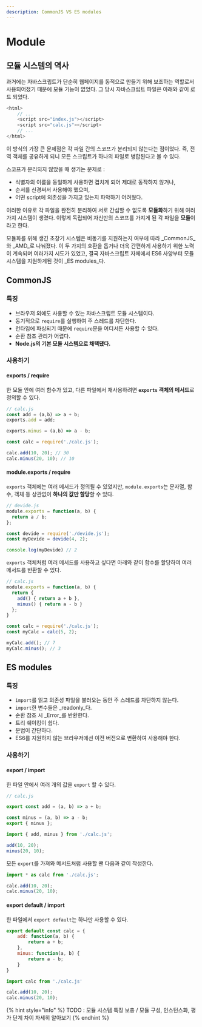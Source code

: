 ```yaml
---
description: CommonJS VS ES modules
---
```


# Module

## 모듈 시스템의 역사

과거에는 자바스크립트가 단순히 웹페이지를 동적으로 만들기 위해 보조하는 역할로서 사용되어졌기 때문에 모듈 기능이 없었다. 그 당시 자바스크립트 파일은 아래와 같이 로드 되었다.

```js
<html>
    // ...
    <script src="index.js"></script>
    <script src="calc.js"></script>
    // ...
</html>
```

이 방식의 가장 큰 문제점은 각 파일 간의 스코프가 분리되지 않는다는 점이었다. 즉, 전역 객체를 공유하게 되니 모든 스크립트가 하나의 파일로 병합된다고 볼 수 있다.

스코프가 분리되지 않았을 때 생기는 문제로 :

* 식별자의 이름을 동일하게 사용하면 겹치게 되어 제대로 동작하지 않거나,
* 순서를 신경써서 사용해야 했으며,
* 어떤 script에 의존성을 가지고 있는지 파악하기 어려웠다.

이러한 이유로 각 파일을 완전히 분리하여 서로 간섭할 수 없도록 **모듈화**하기 위해 여러가지 시스템이 생겼다. 이렇게 독립되어 자신만의 스코프를 가지게 된 각 파일을 **모듈**이라고 한다.

모듈화를 위해 생긴 초창기 시스템은 비동기를 지원하는지 여부에 따라 _CommonJS_와 _AMD_로 나눠졌다. 이 두 가지의 호환을 돕거나 더욱 간편하게 사용하기 위한 노력이 계속되며 여러가지 시도가 있었고, 결국 자바스크립트 자체에서 ES6 사양부터 모듈 시스템을 지원하게된 것이 _ES modules_다.

## CommonJS

### 특징

* 브라우저 외에도 사용할 수 있는 자바스크립트 모듈 시스템이다.
* 동기적으로 `require`를 실행하여 주 스레드를 차단한다.
* 런타임에 파싱되기 때문에 `require`문을 어디서든 사용할 수 있다.
* 순환 참조 관리가 어렵다.
* **Node.js의 기본 모듈 시스템으로 채택됐다.**

### 사용하기

#### exports / require

한 모듈 안에 여러 함수가 있고, 다른 파일에서 재사용하려면 **`exports` 객체의 메서드**로 정의할 수 있다.

```js
// calc.js
const add = (a,b) => a + b;
exports.add = add;

exports.minus = (a,b) => a - b;
```

```js
const calc = require('./calc.js');

calc.add(10, 20); // 30
calc.minus(20, 10); // 10
```

#### module.exports / require

`exports` 객체에는 여러 메서드가 정의될 수 있었지만, `module.exports`는 문자열, 함수, 객체 등 상관없이 **하나의 값만 할당**할 수 있다.

```js
// devide.js
module.exports = function(a, b) {
  return a / b;
};
```

```js
const devide = require('./devide.js');
const myDevide = devide(4, 2);

console.log(myDevide) // 2
```

`exports` 객체처럼 여러 메서드를 사용하고 싶다면 아래와 같이 함수를 할당하여 여러 메서드를 반환할 수 있다.

```js
// calc.js
module.exports = function(a, b) {
  return {
    add() { return a + b },
    minus() { return a - b }
  };
}
```

```js
const calc = require('./calc.js');
const myCalc = calc(5, 2);

myCalc.add(); // 7
myCalc.minus(); // 3
```

## ES modules

### 특징

* `import`를 읽고 의존성 파일을 불러오는 동안 주 스레드를 차단하지 않는다.
* `import`한 변수들은 _readonly_다.
* 순환 참조 시 _Error_를 반환한다.
* 트리 쉐이킹이 쉽다.
* 문법이 간단하다.
* ES6를 지원하지 않는 브라우저에선 이전 버전으로 변환하여 사용해야 한다.

### 사용하기

#### export / import

한 파일 안에서 여러 개의 값을 `export` 할 수 있다.

```js
// calc.js

export const add = (a, b) => a + b;

const minus = (a, b) => a - b;
export { minus };
```

```js
import { add, minus } from './calc.js';

add(10, 20);
minus(20, 10);
```

모든 `export`를 가져와 메서드처럼 사용할 땐 다음과 같이 작성한다.

```js
import * as calc from './calc.js';

calc.add(10, 20);
calc.minus(20, 10);
```

#### export default / import

한 파일에서 `export default`는 하나만 사용할 수 있다.

```js
export default const calc = {
    add: function(a, b) {
        return a + b;
    },
    minus: function(a, b) {
        return a - b;
    }
}
```

```js
import calc from './calc.js'

calc.add(10, 20);
calc.minus(20, 10);
```

{% hint style="info" %}
TODO : 모듈 시스템 특징 보충 / 모듈 구성, 인스턴스화, 평가 단계 차이 자세히 알아보기
{% endhint %}
